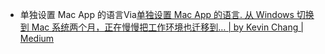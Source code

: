 - 单独设置 Mac App 的语言Via[单独设置 Mac App 的语言. 从 Windows 切换到 Mac 系统两个月，正在慢慢把工作环境也迁移到… | by Kevin Chang | Medium](https://medium.com/@kevintalkr/%E5%8D%95%E7%8B%AC%E8%AE%BE%E7%BD%AE-mac-app-%E7%9A%84%E8%AF%AD%E8%A8%80-7a2f55e7d5e5)
